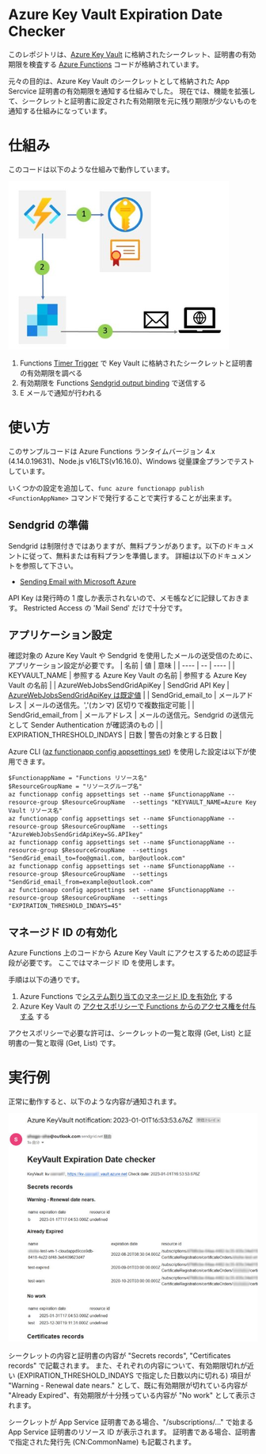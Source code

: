 # Azure Key Vault Expiration Date Checker
このレポジトリは、[Azure Key Vault](https://learn.microsoft.com/ja-jp/azure/key-vault/) に格納されたシークレット、証明書の有効期限を検査する [Azure Functions](https://learn.microsoft.com/ja-jp/azure/azure-functions/) コードが格納されています。

元々の目的は、Azure Key Vault のシークレットとして格納された App Sercvice 証明書の有効期限を通知する仕組みでした。
現在では、機能を拡張して、シークレットと証明書に設定された有効期限を元に残り期限が少ないものを通知する仕組みになっています。

# 仕組み
このコードは以下のような仕組みで動作しています。

![diagram](./image/diagram.jpg)

1. Functions [Timer Trigger](https://learn.microsoft.com/ja-jp/azure/azure-functions/functions-bindings-timer?tabs=in-process&pivots=programming-language-javascript) で Key Vault に格納されたシークレットと証明書の有効期限を調べる
2. 有効期限を Functions [Sendgrid output binding](https://learn.microsoft.com/ja-jp/azure/azure-functions/functions-bindings-sendgrid?tabs=in-process%2Cfunctionsv2&pivots=programming-language-javascript) で送信する
3. E メールで通知が行われる 


# 使い方
このサンプルコードは Azure Functions ランタイムバージョン 4.x (4.14.0.19631)、Node.js v16LTS(v16.16.0)、Windows 従量課金プランでテストしています。

いくつかの設定を追加して、```func azure functionapp publish <FunctionAppName>``` コマンドで発行することで実行することが出来ます。

## Sendgrid の準備
Sendgrid は制限付きではありますが、無料プランがあります。以下のドキュメントに従って、無料または有料プランを準備します。
詳細は以下のドキュメントを参照して下さい。

- [Sending Email with Microsoft Azure](https://docs.sendgrid.com/for-developers/partners/microsoft-azure-2021)


API Key は発行時の 1 度しか表示されないので、メモ帳などに記録しておきます。 Restricted Access の 'Mail Send' だけで十分です。



## アプリケーション設定
確認対象の Azure Key Vault や Sendgrid を使用したメールの送受信のために、アプリケーション設定が必要です。
| 名前 | 値 | 意味 |
| ---- | -- | ---- |
| KEYVAULT_NAME | 参照する Azure Key Vault の名前 | 参照する Azure Key Vault の名前 |
| AzureWebJobsSendGridApiKey | SendGrid API Key | [AzureWebJobsSendGridApiKey は既定値](https://learn.microsoft.com/ja-jp/azure/azure-functions/functions-bindings-sendgrid?tabs=in-process%2Cfunctionsv2&pivots=programming-language-javascript#configuration) |
| SendGrid_email_to | メールアドレス | メールの送信先。','(カンマ) 区切りで複数指定可能 |
| SendGrid_email_from | メールアドレス | メールの送信元。Sendgrid の送信元として Sender Authentication が確認済のもの |
| EXPIRATION_THRESHOLD_INDAYS | 日数 | 警告の対象とする日数 |


Azure CLI ([az functionapp config appsettings set](https://learn.microsoft.com/ja-jp/cli/azure/functionapp/config/appsettings?view=azure-cli-latest#az-functionapp-config-appsettings-set)) を使用した設定は以下が使用できます。
```
$FunctionappName = "Functions リソース名"
$ResourceGroupName = "リソースグループ名"
az functionapp config appsettings set --name $FunctionappName --resource-group $ResourceGroupName  --settings "KEYVAULT_NAME=Azure Key Vault リソース名"
az functionapp config appsettings set --name $FunctionappName --resource-group $ResourceGroupName  --settings "AzureWebJobsSendGridApiKey=SG.APIkey"
az functionapp config appsettings set --name $FunctionappName --resource-group $ResourceGroupName  --settings "SendGrid_email_to=foo@gmail.com, bar@outlook.com"
az functionapp config appsettings set --name $FunctionappName --resource-group $ResourceGroupName  --settings "SendGrid_email_from=example@outlook.com"
az functionapp config appsettings set --name $FunctionappName --resource-group $ResourceGroupName  --settings "EXPIRATION_THRESHOLD_INDAYS=45"
```

## マネージド ID の有効化
Azure Functions 上のコードから Azure Key Vault にアクセスするための認証手段が必要です。
ここではマネージド ID を使用します。

手順は以下の通りです。
1. Azure Functions で[システム割り当てのマネージド ID を有効化](https://learn.microsoft.com/ja-jp/azure/app-service/overview-managed-identity?tabs=portal%2Chttp) する
2. Azure Key Vault の [アクセスポリシーで Functions からのアクセス権を付与する](https://learn.microsoft.com/ja-jp/azure/active-directory/managed-identities-azure-resources/tutorial-windows-vm-access-nonaad#grant-access) する

アクセスポリシーで必要な許可は、シークレットの一覧と取得 (Get, List) と証明書の一覧と取得 (Get, List) です。


# 実行例
正常に動作すると、以下のような内容が通知されます。

![メールサンプル](./image/mailsample.jpg)

シークレットの内容と証明書の内容が "Secrets records", "Certificates records" で記載されます。
また、それぞれの内容について、有効期限切れが近い (EXPIRATION_THRESHOLD_INDAYS で指定した日数以内に切れる) 項目が "Warning - Renewal date nears." として、既に有効期限が切れている内容が "Already Expired"、有効期限が十分残っている内容が "No work" として表示されます。

シークレットが App Service 証明書である場合、"/subscriptions/..." で始まる App Service 証明書のリソース ID が表示されます。 
証明書である場合、証明書で指定された発行先 (CN:CommonName) も記載されます。
